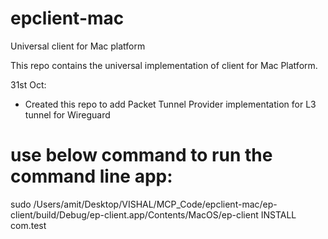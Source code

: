 # epclient-mac
Universal client for Mac platform

This repo contains the universal implementation of client for Mac Platform. 

31st Oct:
- Created this repo to add Packet Tunnel Provider implementation for L3 tunnel for Wireguard

# use below command to run the command line app:

sudo /Users/amit/Desktop/VISHAL/MCP_Code/epclient-mac/ep-client/build/Debug/ep-client.app/Contents/MacOS/ep-client INSTALL com.test
